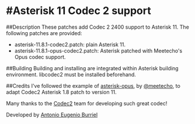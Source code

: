#Asterisk 11 Codec 2 support
===========================

##Description
These patches add Codec 2 2400 support to Asterisk 11.
The following patches are provided:

* asterisk-11.8.1-codec2.patch: plain Asterisk 11.      
* asterisk-11.8.1-opus-codec2.patch: Asterisk patched with Meetecho's Opus codec support.

##Building
Building and installing are integrated within Asterisk building environment. libcodec2 must be installed beforehand.

##Credits
I've followed the example of [asterisk-opus](https://github.com/meetecho/asterisk-opus), by [@meetecho](https://github.com/meetecho), to adapt Codec2 Asterisk 1.8 patch to version 11.

Many thanks to the [Codec2](http://www.rowetel.com/blog/codec2.html) team for developing such great codec!

Developed by [Antonio Eugenio Burriel](https://github.com/aeburriel)
